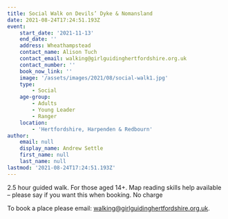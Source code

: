 ```yaml
---
title: Social Walk on Devils’ Dyke & Nomansland
date: 2021-08-24T17:24:51.193Z
event:
    start_date: '2021-11-13'
    end_date: ''
    address: Wheathampstead
    contact_name: Alison Tuch
    contact_email: walking@girlguidinghertfordshire.org.uk
    contact_number: ''
    book_now_link: ''
    image: '/assets/images/2021/08/social-walk1.jpg'
    type:
        - Social
    age-group:
        - Adults
        - Young Leader
        - Ranger
    location:
        - 'Hertfordshire, Harpenden & Redbourn'
author:
    email: null
    display_name: Andrew Settle
    first_name: null
    last_name: null
lastmod: '2021-08-24T17:24:51.193Z'
---
```

2.5 hour guided walk. For those aged 14+. Map reading skills help available – please say if you want this when booking. No charge

To book a place please email: <a href="mailto:walking@girlguidinghertfordshire.org.uk">walking@girlguidinghertfordshire.org.uk</a>.
